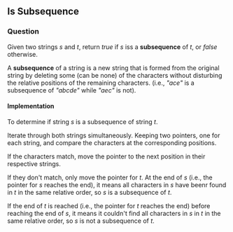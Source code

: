 ## Is Subsequence 

### Question 

Given two strings *s* and *t*, return *true* if *s* iss a **subsequence** of *t*, or *false* otherwise.

A **subsequence** of a string is a new string that is formed from the original string by deleting some (can be none) of the characters without disturbing the relative positions of the remaining characters. (i.e., *"ace"* is a subsequence of *"abcde"* while *"aec"* is not).

#### Implementation 

To determine if string *s* is a subsequence of string *t*.

Iterate through both strings simultaneously. Keeping two pointers, one for each string, and compare the characters at the corresponding positions.

If the characters match, move the pointer to the next position in their respective strings.

If they don't match, only move the pointer for *t*. At the end of *s* (i.e., the pointer for *s* reaches the end), it means all characters in *s* have beenr found in *t* in the same relative order, so *s* is a subsequence of *t*.

If the end of *t* is reached (i.e., the pointer for *t* reaches the end) before reaching the end of *s*, it means it couldn't find all characters in *s* in *t* in the same relative order, so *s* is not a subsequence of *t*.

